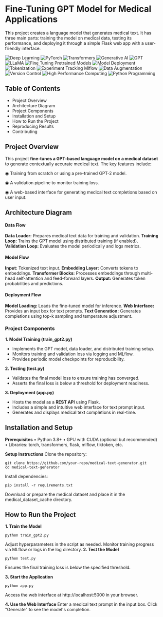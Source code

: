 # Fine-Tuning GPT Model for Medical Applications

This project creates a language model that generates medical text. It has three main parts: training the model on medical data, testing its performance, and deploying it through a simple Flask web app with a user-friendly interface.

![Deep Learning](https://img.shields.io/badge/Skill-Deep%20Learning-yellow)
![PyTorch](https://img.shields.io/badge/Skill-PyTorch-blueviolet)
![Transformers](https://img.shields.io/badge/Skill-Deep%20Learning-orange)
![Generative AI](https://img.shields.io/badge/Skill-Generative%20AI-yellow)
![GPT](https://img.shields.io/badge/Skill-GPT-green)
![LLaMA](https://img.shields.io/badge/Skill-GPT-blue)
![Fine Tuning Pretrained Models](https://img.shields.io/badge/Skill-Fine%20Tuning%20Pretrained%20Models-orange)
![Model Deployment](https://img.shields.io/badge/Skill-Model%20Deployment-purpule)
![Tokenization](https://img.shields.io/badge/Skill-Tokenization-blue)
![Experiment Tracking Mlflow](https://img.shields.io/badge/Skill-Experiment%20Tracking%20Mlflow-yellow)
![Data Augmentation](https://img.shields.io/badge/Skill-Data%20Augmentation-red)
![Version Control](https://img.shields.io/badge/Skill-Version%20Control-white)
![High Performance Computing](https://img.shields.io/badge/Skill-High%20Performance%20Computing-orange)
![Python Programming](https://img.shields.io/badge/Skill-Python%20Programming-blue)

## Table of Contents
- Project Overview
- Architecture Diagram
- Project Components
- Installation and Setup
- How to Run the Project
- Reproducing Results
- Contributing

## Project Overview
This project **fine-tunes a GPT-based language model on a medical dataset** to generate contextually accurate medical text. The key features include:

◉ Training from scratch or using a pre-trained GPT-2 model.

◉ A validation pipeline to monitor training loss.

◉ A web-based interface for generating medical text completions based on user input.

## Architecture Diagram
#### Data Flow
**Data Loader:** Prepares medical text data for training and validation.
**Training Loop:** Trains the GPT model using distributed training (if enabled).
**Validation Loop:** Evaluates the model periodically and logs metrics.

#### Model Flow
**Input:** Tokenized text input.
**Embedding Layer:** Converts tokens to embeddings.
**Transformer Blocks:** Processes embeddings through multi-head self-attention and feed-forward layers.
**Output:** Generates token probabilities and predictions.

#### Deployment Flow
**Model Loading:** Loads the fine-tuned model for inference.
**Web Interface:** Provides an input box for text prompts.
**Text Generation:** Generates completions using top-k sampling and temperature adjustment.

### Project Components
**1. Model Training (train_gpt2.py)**
- Implements the GPT model, data loader, and distributed training setup.
- Monitors training and validation loss via logging and MLflow.
- Provides periodic model checkpoints for reproducibility.
  
**2. Testing (test.py)**
- Validates the final model loss to ensure training has converged.
- Asserts the final loss is below a threshold for deployment readiness.

**3. Deployment (app.py)**
- Hosts the model as a **REST API** using Flask.
- Includes a simple and intuitive web interface for text prompt input.
- Generates and displays medical text completions in real-time.

## Installation and Setup
**Prerequisites**
• Python 3.8+
• GPU with CUDA (optional but recommended)
• Libraries: torch, transformers, flask, mlflow, tiktoken, etc.

**Setup Instructions**
Clone the repository:
```
git clone https://github.com/your-repo/medical-text-generator.git
cd medical-text-generator
```
Install dependencies:
```
pip install -r requirements.txt
```

Download or prepare the medical dataset and place it in the medical_dataset_cache directory.

## How to Run the Project
**1. Train the Model**
```
python train_gpt2.py
```
Adjust hyperparameters in the script as needed.
Monitor training progress via MLflow or logs in the log directory.
**2. Test the Model**
```
python test.py
```
Ensures the final training loss is below the specified threshold.

**3. Start the Application**
```
python app.py
```
Access the web interface at http://localhost:5000 in your browser.

**4. Use the Web Interface**
Enter a medical text prompt in the input box.
Click "Generate" to see the model's completion.
